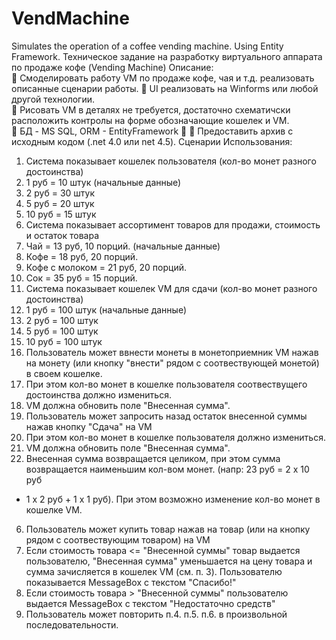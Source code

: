 # VendMachine
Simulates the operation of a coffee vending machine. Using Entity Framework.
Техническое задание на разработку виртуального аппарата по продаже кофе 
(Vending Machine) 
Описание:  
  Смоделировать работу VM по продаже кофе, чая и т.д. реализовать 
описанные сценарии работы. 
  UI реализовать на Winforms или любой другой технологии.  
  Рисовать VM в деталях не требуется, достаточно схематичски расположить 
контролы на форме обозначающие кошелек и VM.  
  БД - MS SQL, ORM - EntityFramework 
 
  Предоставить архив с исходным кодом (.net 4.0 или net 4.5). 
Сценарии Использования: 
1.  Система показывает кошелек пользователя (кол-во монет разного 
достоинства) 
1.  1 руб = 10 штук (начальные данные) 
2.  2 руб = 30 штук 
3.  5 руб = 20 штук 
4.  10 руб = 15 штук 
2.  Система показывает ассортимент товаров для продажи, стоимость и 
остаток товара 
1.  Чай = 13 руб, 10 порций. (начальные данные) 
2.  Кофе = 18 руб, 20 порций. 
3.  Кофе с молоком = 21 руб, 20 порций. 
4.  Сок = 35 руб = 15 порций. 
3.  Система показывает кошелек VM для сдачи (кол-во монет разного 
достоинства) 
1.  1 руб = 100 штук (начальные данные) 
2.  2 руб = 100 штук 
3.  5 руб = 100 штук 
4.  10 руб = 100 штук 
4.  Пользователь может ввнести монеты в монетоприемник VM нажав на 
монету (или кнопку "внести" рядом с соотвествующей монетой) в своем 
кошелке. 
1.  При этом кол-во монет в кошелке пользователя соотвествущего 
достоинства должно измениться. 
2.  VM должна обновить поле "Внесенная сумма". 
5.  Пользователь может запросить назад остаток внесенной суммы нажав 
кнопку "Сдача" на VM 
1.  При этом кол-во монет в кошелке пользователя должно измениться. 
2.  VM должна обновить поле "Внесенная сумма". 
3.  Внесенная сумма возвращается целиком, при этом сумма 
возвращается наименьшим кол-вом монет. (напр: 23 руб = 2 х 10 руб 
+ 1 х 2 руб + 1 х 1 руб). При этом возможно изменение кол-во монет в 
кошелке VM. 
6.  Пользователь может купить товар нажав на товар (или на кнопку рядом с 
соотвествующим товаром) на VM 
1.  Если стоимость товара <= "Внесенной суммы" товар выдается 
пользователю, "Внесенная сумма" уменьшается на цену товара и 
сумма зачисляется в кошелек VM (см. п. 3). Пользователю 
показывается MessageBox с текстом "Спасибо!" 
2.  Если стоимость товара > "Внесенной суммы" пользователю выдается 
MessageBox с текстом "Недостаточно средств" 
7.  Пользователь может повторить п.4. п.5. п.6. в произвольной 
последовательности. 
